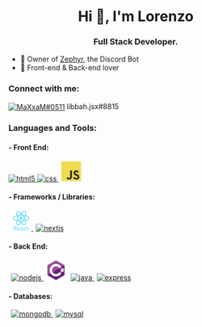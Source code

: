 <h1 align="center">Hi 👋, I'm Lorenzo</h1>
<h3 align="center">Full Stack Developer.</h3>

- 🤖 Owner of [Zephyr](https://zephyrbot.xyz), the Discord Bot
- 🎨 Front-end & Back-end lover

<h3>Connect with me:</h3>
<p>
    <a href="https://discord.gg/tn23aDUF8H" target="blank"><img align="center" src="https://raw.githubusercontent.com/rahuldkjain/github-profile-readme-generator/master/src/images/icons/Social/discord.svg" alt="MaXxaM#0511" height="30" width="40" /></a>
  libbah.jsx#8815
</p>

<h3>Languages and Tools:</h3>
<h4>- Front End:</h4>
<a href="https://www.w3.org/html/" target="_blank"> <img src="http://paddychat.com/img/html5.png" alt="html5" width="40" height="40" /> </a> 
<a href="https://www.w3.org/css/" target="_blank"> <img src="https://upload.wikimedia.org/wikipedia/commons/thumb/6/62/CSS3_logo.svg/800px-CSS3_logo.svg.png" alt="css" width="40" height="40" /> </a> 
<a style="margin-left: 5px" href="https://developer.mozilla.org/en-US/docs/Web/JavaScript" target="_blank"> <img src="https://raw.githubusercontent.com/devicons/devicon/master/icons/javascript/javascript-original.svg" alt="javascript" width="40" height="40" /> </a> 
<br/>
<h4>- Frameworks / Libraries:</h4>
<a style="margin-left: 5px" href="https://reactjs.org/" target="_blank"> <img src="https://raw.githubusercontent.com/devicons/devicon/master/icons/react/react-original-wordmark.svg" alt="react" width="40" height="40" /> </a> 
<a style="margin-left: 5px" href="https://nextjs.org/" target="_blank"> <img src="https://d2eip9sf3oo6c2.cloudfront.net/tags/images/000/001/074/full/nextjs.png" alt="nextjs" width="40" height="40" /> </a>      
<br/>
<h4>- Back End:</h4>
<a style="margin-left: 5px" href="https://nodejs.org" target="_blank"> <img src="https://static.cdnlogo.com/logos/n/94/nodejs-icon.svg" alt="nodejs" width="40" height="40" /> </a> 
<a style="margin-left: 5px" href="https://www.w3schools.com/cs/" target="_blank"> <img src="https://raw.githubusercontent.com/devicons/devicon/master/icons/csharp/csharp-original.svg" alt="csharp" width="40" height="40" /></a> 
<a style="margin-left: 5px" href="https://java.com/" target="_blank"> <img src="https://www.tc-web.it/wp-content/uploads/2019/01/java.jpg" alt="java" width="40" height="40" /> </a>            
<a style="margin-left: 5px" href="https://expressjs.com" target="_blank"> <img src="https://expressjs.com/images/express-facebook-share.png" alt="express" height="40" /> </a>
<br/>
<h4>- Databases:</h4>
<a style="margin-left: 5px" href="https://www.mongodb.com/" target="_blank"> <img src="http://rodrigo-marron.com/PAGES/assets/img/skills/mongodb.jpg" alt="mongodb" width="40" height="40" /> </a> 
<a style="margin-left: 5px" href="https://www.mysql.com/" target="_blank"> <img src="https://www.kallo.it/wp-content/uploads/2016/07/mysql-logo.jpg" alt="mysql" height="40" /> </a> 

